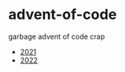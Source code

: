 # advent-of-code

garbage advent of code crap

- [2021](https://github.com/lexisother/advent-of-code/tree/master/2021)
- [2022](https://github.com/lexisother/advent-of-code/tree/master/2022)
